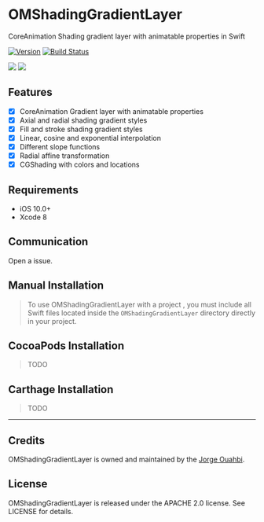 # OMShadingGradientLayer

CoreAnimation Shading gradient layer with animatable properties in Swift

[![Version](https://img.shields.io/cocoapods/v/OMShadingGradientLayer.svg?style=flat)](http://cocoadocs.org/docsets/OMShadingGradientLayer)
[![Build Status](https://travis-ci.org/jaouahbi/OMShadingGradientLayer.svg?branch=master)](https://travis-ci.org/jaouahbi/OMShadingGradientLayer)


![](https://github.com/jaouahbi/OMShadingGradientLayer/blob/master/ScreenShot/ScreenShot_1.png)
![](https://github.com/jaouahbi/OMShadingGradientLayer/blob/master/ScreenShot/ScreenShot_2.png)

## Features

- [x] CoreAnimation Gradient layer with animatable properties
- [x] Axial and radial shading gradient styles
- [x] Fill and stroke shading gradient styles
- [x] Linear, cosine and exponential interpolation
- [x] Different slope functions
- [x] Radial affine transformation
- [x] CGShading with colors and locations

## Requirements

- iOS 10.0+
- Xcode 8

## Communication

Open a issue.

## Manual Installation

> To use OMShadingGradientLayer with a project , you must include all Swift files located inside the `OMShadingGradientLayer` directory directly in your project.

## CocoaPods Installation

> TODO

## Carthage Installation

> TODO

* * *

## Credits

OMShadingGradientLayer is owned and maintained by the [Jorge Ouahbi](https://twitter.com/a_c_r_a_t_a_).

## License

OMShadingGradientLayer is released under the APACHE 2.0 license. See LICENSE for details.
